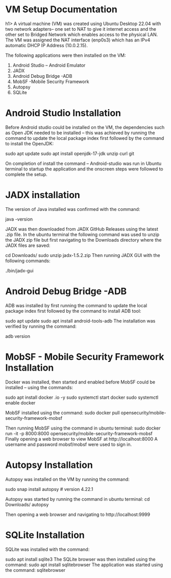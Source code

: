 <h1>VM Setup Documentation</h1>h1>
A virtual machine (VM) was created using Ubuntu Desktop 22.04 with two network adapters– one set to NAT to give it internet access and the other set to Bridged Network which enables access to the physical LAN.  The VM was assigned the NAT interface (enp0s3) which has an IPv4 automatic DHCP IP Address (10.0.2.15).

The following applications were then installed on the VM:
1.	Android Studio – Android Emulator
2.	JADX
3.	Android Debug Bridge -ADB
4.	MobSF -Mobile Security Framework
5.	Autopsy
6.	SQLite

<h1>Android Studio Installation</h1>
Before Android studio could be installed on the VM, the dependencies such as Open JDK needed to be installed – this was achieved by running the command to update the local package index first followed by the command to install the OpenJDK: 

sudo apt update
sudo apt install openjdk-17-jdk unzip curl git

On completion of install the command – Android-studio was run in Ubuntu terminal to startup the application and the onscreen steps were followed to complete the setup.

<h1>JADX installation</h1>
The version of Java installed was confirmed with the command:

java -version

JADX was then downloaded from JADX GitHub Releases using the latest .zip file.
In the ubuntu terminal the following command was used to unzip the JADX zip file but first navigating to the Downloads directory where the JADX files are saved:

cd Downloads/
sudo unzip jadx-1.5.2.zip
Then running JADX GUI with the following commands:

./bin/jadx-gui


<h1>Android Debug Bridge -ADB</h1>

ADB was installed by first running the command to update the local package index first followed by the command to install ADB tool:

sudo apt update
sudo apt install android-tools-adb
The installation was verified by running the command:

adb version

<h1>MobSF - Mobile Security Framework Installation</h1>

Docker was installed, then started and enabled before MobSF could be installed – using the commands:

sudo apt install docker .io -y
sudo systemctl start docker
sudo systemctl enable docker

MobSF installed using the command:
sudo docker pull opensecurity/mobile-security-framework-mobsf

Then running MobSF using the command in ubuntu terminal:
sudo docker run -it -p 8000:8000 opensecurity/mobile-security-framework-mobsf
Finally opening a web browser to view MobSF at http://localhost:8000
A username and password mobsf/mobsf were used to sign in.

<h1>Autopsy Installation</h1>

Autopsy was installed on the VM by running the command:

sudo snap install autopsy # version 4.22.1

Autopsy was started by running the command in ubuntu terminal:
cd Downloads/
autopsy

Then opening a web browser and navigating to http://localhost:9999

<h1>SQLite Installation</h1>

SQLite was installed with the command:

sudo apt install sqlite3
The SQLite browser was then installed using the command:
sudo apt install sqlitebrowser
The application was started using the command:
sqlitebrowser


 
